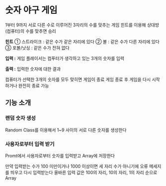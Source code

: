 # 숫자 야구 게임
1부터 9까지 서로 다른 수로 이루어진 3자리의 수를 맞추는 게임
힌트를 이용해 상대방(컴퓨터)의 수를 맞추면 승리

**힌트**
① 스트라이크 : 같은 수가 같은 자리에 있다
② 볼 : 같은 수가 다른 자리에 있다
③ 포볼/낫싱 : 같은 수가 전혀 없다

**입력 :** 게임 플레이서는 컴푸터가 생각하고 있는 3개의 숫자를 입력

**출력 :** 입력한 숫자에 대한 결과

컴퓨터가 선택한 3개의 숫자를 모두 맞히면 게임이 종료
게임 종료 후 게임을 다시 시작하거나 완전히 종료 가능

## 기능 소개
### 랜덤 숫자 생성
Random Class를 이용해서 1~9 사이의 서로 다른 숫자를 생성한다

### 사용자로부터 입력 받기
Promt에서 사용자로부터 숫자를 입력받고 Array에 저장한다

만약 입력받는 수가 100 미만이거나 1000 이상이면 세 자리 수가 아니기에 오류 메세지를 띄우고 다시 입력받는다
올바른 입력 값은 100의 자리, 10의 자리, 1의 자리 순으로 Array
